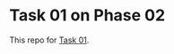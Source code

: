# Task 01 on Phase 02

This repo for [Task 01](https://learningdevops.makvaz.com/phase2-task1-run-docker-localy).
